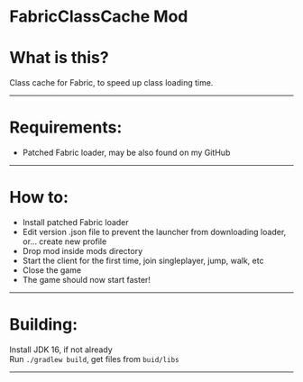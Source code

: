 # FabricClassCache Mod

What is this?
=============

Class cache for Fabric, to speed up class loading time.

---

Requirements:
=============

- Patched Fabric loader, may be also found on my GitHub

---

How to:
=============

- Install patched Fabric loader
- Edit version .json file to prevent the launcher from downloading loader, or... create new profile
- Drop mod inside mods directory
- Start the client for the first time, join singleplayer, jump, walk, etc
- Close the game
- The game should now start faster!

---

Building:
==========

Install JDK 16, if not already  
Run `./gradlew build`, get files from `buid/libs`

---